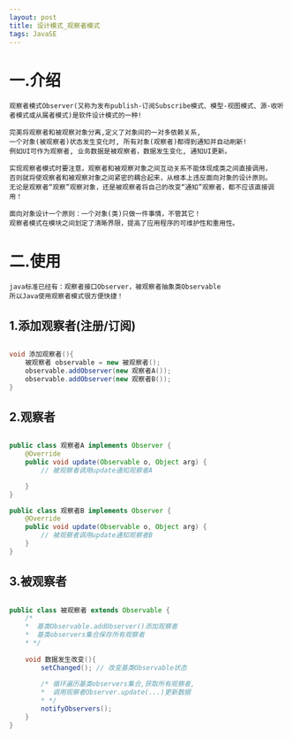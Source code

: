 ```yaml
---
layout: post
title: 设计模式_观察者模式
tags: JavaSE
---
```

# 一.介绍
	观察者模式Observer(又称为发布publish-订阅Subscribe模式、模型-视图模式、源-收听者模式或从属者模式)是软件设计模式的一种!
	
	完美将观察者和被观察对象分离,定义了对象间的一对多依赖关系,
	一个对象(被观察者)状态发生变化时, 所有对象(观察者)都得到通知并自动刷新!	
	例如UI可作为观察者, 业务数据是被观察者，数据发生变化, 通知UI更新。
		
	实现观察者模式时要注意，观察者和被观察对象之间互动关系不能体现成类之间直接调用，
	否则就将使观察者和被观察对象之间紧密的耦合起来，从根本上违反面向对象的设计原则。
	无论是观察者“观察”观察对象，还是被观察者将自己的改变“通知”观察者，都不应该直接调用！
	
	面向对象设计一个原则：一个对象(类)只做一件事情，不管其它！
	观察者模式在模块之间划定了清晰界限，提高了应用程序的可维护性和重用性。
		
# 二.使用
	java标准已经有：观察者接口Observer，被观察者抽象类Observable
	所以Java使用观察者模式很方便快捷！
	
## 1.添加观察者(注册/订阅)

```java

void 添加观察者(){
	被观察者 observable = new 被观察者();
	observable.addObserver(new 观察者A());
	observable.addObserver(new 观察者B());
}

```
	
## 2.观察者
	
```java

public class 观察者A implements Observer {
    @Override
    public void update(Observable o, Object arg) {
		// 被观察者调用update通知观察者A

    }
}

public class 观察者B implements Observer {
    @Override
    public void update(Observable o, Object arg) {
		// 被观察者调用update通知观察者B
    }
}

```

## 3.被观察者

```java

public class 被观察者 extends Observable {
	/*  
    *  基类Observable.addObserver()添加观察者
    *  基类observers集合保存所有观察者
    * */
    
    void 数据发生改变(){		
        setChanged(); // 改变基类Observable状态
		
        /* 循环遍历基类observers集合,获取所有观察者,
        *  调用观察者Observer.update(...)更新数据
        * */
        notifyObservers();
    }
}

```